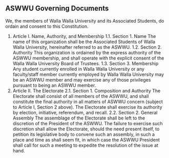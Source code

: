 ## ASWWU Governing Documents

We, the members of Walla Walla University and its Associated Students, do ordain and
consent to this Constitution.
1. Article I. Name, Authority, and Membership
1.1. Section 1. Name
The name of this organization shall be the Associated Students of Walla Walla
University, hereinafter referred to as the ASWWU.
1.2. Section 2. Authority
This organization is ordained by the express authority of the ASWWU membership,
and shall operate with the explicit consent of the Walla Walla University Board of
Trustees.
1.3. Section 3. Membership
Any student currently enrolled in Walla Walla University or any faculty/staff
member currently employed by Walla Walla University may be an ASWWU
member and may exercise any of those privileges pursuant to being an ASWWU
member.
2. Article II. The Electorate
2.1. Section 1. Composition and Authority
The Electorate shall consist of all members of the ASWWU, and shall constitute the
final authority in all matters of ASWWU concern (subject to Article I, Section 2
above). The Electorate shall exercise its authority by election, initiative, referendum,
and recall.
2.2. Section 2. General Assembly
The assemblage of the Electorate shall be left to the discretion of the President of the
ASWWU. The failure to exercise such discretion shall allow the Electorate, should
the need present itself, to petition its legislative body to convene such an assembly,
in such a place and time as shall seem fit, in which case the ASWWU President shall
call for such a meeting to expedite the resolution of the issue at hand.

